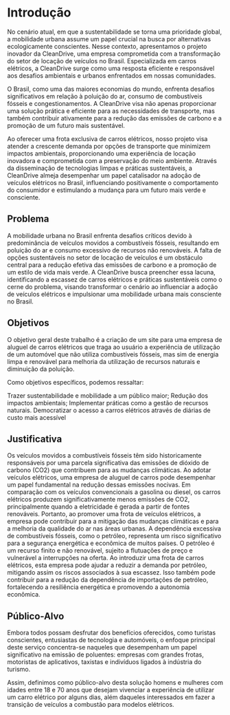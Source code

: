 # Introdução

No cenário atual, em que a sustentabilidade se torna uma prioridade global, a mobilidade urbana assume um papel crucial na busca por alternativas ecologicamente conscientes. Nesse contexto, apresentamos o projeto inovador da CleanDrive, uma empresa comprometida com a transformação do setor de locação de veículos no Brasil. Especializada em carros elétricos, a CleanDrive surge como uma resposta eficiente e responsável aos desafios ambientais e urbanos enfrentados em nossas comunidades.

O Brasil, como uma das maiores economias do mundo, enfrenta desafios significativos em relação à poluição do ar, consumo de combustíveis fósseis e congestionamentos. A CleanDrive visa não apenas proporcionar uma solução prática e eficiente para as necessidades de transporte, mas também contribuir ativamente para a redução das emissões de carbono e a promoção de um futuro mais sustentável.

Ao oferecer uma frota exclusiva de carros elétricos, nosso projeto visa atender a crescente demanda por opções de transporte que minimizem impactos ambientais, proporcionando uma experiência de locação inovadora e comprometida com a preservação do meio ambiente. Através da disseminação de tecnologias limpas e práticas sustentáveis, a CleanDrive almeja desempenhar um papel catalisador na adoção de veículos elétricos no Brasil, influenciando positivamente o comportamento do consumidor e estimulando a mudança para um futuro mais verde e consciente.


## Problema

A mobilidade urbana no Brasil enfrenta desafios críticos devido à predominância de veículos movidos a combustíveis fósseis, resultando em poluição do ar e consumo excessivo de recursos não renováveis. A falta de opções sustentáveis no setor de locação de veículos é um obstáculo central para a redução efetiva das emissões de carbono e a promoção de um estilo de vida mais verde. A CleanDrive busca preencher essa lacuna, identificando a escassez de carros elétricos e práticas sustentáveis como o cerne do problema, visando transformar o cenário ao influenciar a adoção de veículos elétricos e impulsionar uma mobilidade urbana mais consciente no Brasil.

## Objetivos

O objetivo geral deste trabalho é a criação de um site para uma empresa de aluguel de carros elétricos que traga ao usuário a experiência de utilização de um automóvel que não utiliza combustíveis fósseis, mas sim de energia limpa e renovável para melhoria da utilização de recursos naturais e diminuição da poluição.

Como objetivos específicos, podemos ressaltar:

Trazer sustentabilidade e mobilidade a um público maior;
Redução dos impactos ambientais;
Implementar práticas como a gestão de recursos naturais.
Democratizar o acesso a carros elétricos através de diárias de custo mais acessível


## Justificativa

Os veículos movidos a combustíveis fósseis têm sido historicamente responsáveis por uma parcela significativa das emissões de dióxido de carbono (CO2) que contribuem para as mudanças climáticas. Ao adotar veículos elétricos, uma empresa de aluguel de carros pode desempenhar um papel fundamental na redução dessas emissões nocivas. Em comparação com os veículos convencionais a gasolina ou diesel, os carros elétricos produzem significativamente menos emissões de CO2, principalmente quando a eletricidade é gerada a partir de fontes renováveis. Portanto, ao promover uma frota de veículos elétricos, a empresa pode contribuir para a mitigação das mudanças climáticas e para a melhoria da qualidade do ar nas áreas urbanas.
A dependência excessiva de combustíveis fósseis, como o petróleo, representa um risco significativo para a segurança energética e econômica de muitos países. O petróleo é um recurso finito e não renovável, sujeito a flutuações de preço e vulnerável a interrupções na oferta. Ao introduzir uma frota de carros elétricos, esta empresa pode ajudar a reduzir a demanda por petróleo, mitigando assim os riscos associados à sua escassez. Isso também pode contribuir para a redução da dependência de importações de petróleo, fortalecendo a resiliência energética e promovendo a autonomia econômica.


## Público-Alvo

Embora todos possam desfrutar dos benefícios oferecidos, como turistas conscientes, entusiastas de tecnologia e automóveis, o enfoque principal deste serviço concentra-se naqueles que desempenham um papel significativo na emissão de poluentes: empresas com grandes frotas, motoristas de aplicativos, taxistas e indivíduos ligados à indústria do turismo.

Assim, definimos como público-alvo desta solução homens e mulheres com idades entre 18 e 70 anos que desejam vivenciar a experiência de utilizar um carro elétrico por alguns dias, além daqueles interessados em fazer a transição de veículos a combustão para modelos elétricos.

